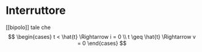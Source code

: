 # Interruttore
[[bipolo]] tale che 
$$
\begin{cases}
t < \hat{t} \Rightarrow i = 0 \\
t \geq \hat{t} \Rightarrow v = 0
\end{cases}
$$
